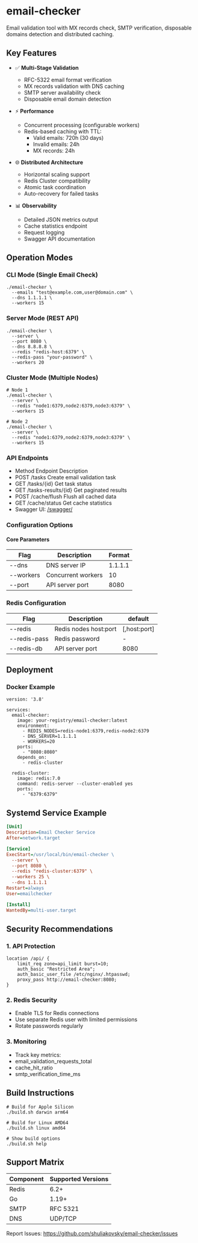 # email-checker

Email validation tool with MX records check, SMTP verification, disposable domains detection and distributed caching.

## Key Features

- ✅ **Multi-Stage Validation**
    - RFC-5322 email format verification
    - MX records validation with DNS caching
    - SMTP server availability check
    - Disposable email domain detection

- ⚡ **Performance**
    - Concurrent processing (configurable workers)
    - Redis-based caching with TTL:
        - Valid emails: 720h (30 days)
        - Invalid emails: 24h
        - MX records: 24h

- 🌐 **Distributed Architecture**
    - Horizontal scaling support
    - Redis Cluster compatibility
    - Atomic task coordination
    - Auto-recovery for failed tasks

- 📊 **Observability**
    - Detailed JSON metrics output
    - Cache statistics endpoint
    - Request logging
    - Swagger API documentation

## Operation Modes

### CLI Mode (Single Email Check)
```shell
./email-checker \
  --emails "test@example.com,user@domain.com" \
  --dns 1.1.1.1 \
  --workers 15
```

### Server Mode (REST API)
```shell
./email-checker \
  --server \
  --port 8080 \
  --dns 8.8.8.8 \
  --redis "redis-host:6379" \
  --redis-pass "your-password" \
  --workers 20
```
### Cluster Mode (Multiple Nodes)
```shell
# Node 1
./email-checker \
  --server \
  --redis "node1:6379,node2:6379,node3:6379" \
  --workers 15

# Node 2
./email-checker \
  --server \
  --redis "node1:6379,node2:6379,node3:6379" \
  --workers 15
```
### API Endpoints
 - Method	Endpoint	Description
 - POST	/tasks	Create email validation task
 - GET	/tasks/{id}	Get task status
 - GET	/tasks-results/{id}	Get paginated results
 - POST	/cache/flush	Flush all cached data
 - GET	/cache/status	Get cache statistics
 - Swagger UI: [/swagger/](https://shuliakovsky.github.io/email-checker/)
### Configuration Options
#### Core Parameters
| Flag           | Description          | Format  |
|----------------|----------------------|---------|
| --dns          | DNS server IP        | 1.1.1.1 |
| --workers      | Concurrent workers   | 10      |
| --port	        | API server port	     | 8080    |


### Redis Configuration
| Flag      | Description           | default    |
|-----------|-----------------------|------------|
| --redis   | Redis nodes	host:port | [,host:port] |
| --redis-pass | Redis password        | -          |
| --redis-db   | API server port	      | 8080       |


## Deployment
### Docker Example
```docker
version: '3.8'

services:
  email-checker:
    image: your-registry/email-checker:latest
    environment:
      - REDIS_NODES=redis-node1:6379,redis-node2:6379
      - DNS_SERVER=1.1.1.1
      - WORKERS=20
    ports:
      - "8080:8080"
    depends_on:
      - redis-cluster

  redis-cluster:
    image: redis:7.0
    command: redis-server --cluster-enabled yes
    ports:
      - "6379:6379"
```
## Systemd Service Example
```ini
[Unit]
Description=Email Checker Service
After=network.target

[Service]
ExecStart=/usr/local/bin/email-checker \
  --server \
  --port 8080 \
  --redis "redis-cluster:6379" \
  --workers 25 \
  --dns 1.1.1.1
Restart=always
User=emailchecker

[Install]
WantedBy=multi-user.target
```
## Security Recommendations
### 1. API Protection
```shell
location /api/ {
    limit_req zone=api_limit burst=10;
    auth_basic "Restricted Area";
    auth_basic_user_file /etc/nginx/.htpasswd;
    proxy_pass http://email-checker:8080;
}
```
### 2. Redis Security
- Enable TLS for Redis connections
- Use separate Redis user with limited permissions 
- Rotate passwords regularly
### 3. Monitoring

- Track key metrics:
- email_validation_requests_total
- cache_hit_ratio
- smtp_verification_time_ms

## Build Instructions
```shell
# Build for Apple Silicon
./build.sh darwin arm64

# Build for Linux AMD64
./build.sh linux amd64

# Show build options
./build.sh help
```

## Support Matrix
|Component| Supported Versions |
|---------|--------------------|
|Redis	| 6.2+               |
|Go	| 1.19+              |
|SMTP	| RFC 5321           |
|DNS	| UDP/TCP            |

Report Issues: https://github.com/shuliakovsky/email-checker/issues